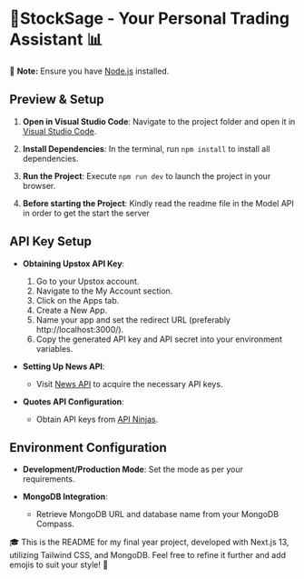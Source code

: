 # 🚀StockSage - Your Personal Trading Assistant 📊

📝 **Note:** Ensure you have [Node.js](https://nodejs.org/en/download/) installed.

## Preview & Setup

1. **Open in Visual Studio Code**: Navigate to the project folder and open it in [Visual Studio Code](https://code.visualstudio.com/download).

2. **Install Dependencies**: In the terminal, run `npm install` to install all dependencies.

3. **Run the Project**: Execute `npm run dev` to launch the project in your browser.

4. **Before starting the Project**: Kindly read the readme file in the Model API in order to get the start the server

## API Key Setup

- **Obtaining Upstox API Key**:

  1.  Go to your Upstox account.
  2.  Navigate to the My Account section.
  3.  Click on the Apps tab.
  4.  Create a New App.
  5.  Name your app and set the redirect URL (preferably http://localhost:3000/).
  6.  Copy the generated API key and API secret into your environment variables.

- **Setting Up News API**:

  - Visit [News API](https://newsapi.org/) to acquire the necessary API keys.

- **Quotes API Configuration**:
  - Obtain API keys from [API Ninjas](https://api-ninjas.com/api/quotes).

## Environment Configuration

- **Development/Production Mode**: Set the mode as per your requirements.

- **MongoDB Integration**:
  - Retrieve MongoDB URL and database name from your MongoDB Compass.

🎓 This is the README for my final year project, developed with Next.js 13, utilizing Tailwind CSS, and MongoDB. Feel free to refine it further and add emojis to suit your style! 🎉
